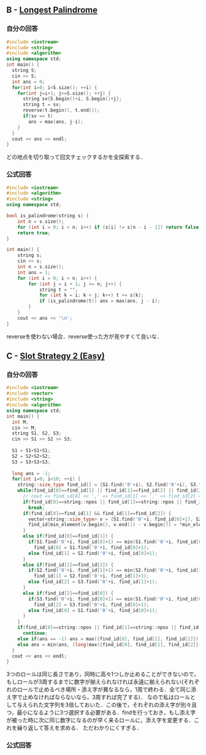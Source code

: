 ## B - [Longest Palindrome](https://atcoder.jp/contests/abc320/tasks/abc320_b)

### 自分の回答
```C++
#include <iostream>
#include <string>
#include <algorithm>
using namespace std;
int main() {
  string S;
  cin >> S;
  int ans = 0;
  for(int i=0; i<S.size(); ++i) {
    for(int j=i+1; j<=S.size(); ++j) {
      string sv{S.begin()+i, S.begin()+j};
      string t = sv;
      reverse(t.begin(), t.end());
      if(sv == t)
        ans = max(ans, j-i);
    }
  }
  cout << ans << endl;
}
```
どの地点を切り取って回文チェックするかを全探索する．

### 公式回答
```C++
#include <iostream>
#include <algorithm>
#include <string>
using namespace std;

bool is_palindrome(string s) {
	int n = s.size();
	for (int i = 0; i < n; i++) if (s[i] != s[n - i - 1]) return false;
	return true;
}

int main() {
	string s;
	cin >> s;
	int n = s.size();
	int ans = 1;
	for (int i = 0; i < n; i++) {
		for (int j = i + 1; j <= n; j++) {
			string t = "";
			for (int k = i; k < j; k++) t += s[k];
			if (is_palindrome(t)) ans = max(ans, j - i);
		}
	}
	cout << ans << '\n';
}
```
reverseを使わない場合．reverse使った方が見やすくて良いな．

## C - [Slot Strategy 2 (Easy)](https://atcoder.jp/contests/abc320/tasks/abc320_c)

### 自分の回答
```C++
#include <iostream>
#include <vector>
#include <string>
#include <algorithm>
using namespace std;
int main() {
  int M;
  cin >> M;
  string S1, S2, S3;
  cin >> S1 >> S2 >> S3;
  
  S1 = S1+S1+S1;
  S2 = S2+S2+S2;
  S3 = S3+S3+S3;
  
  long ans = -1;
  for(int i=0; i<10; ++i) {
    string::size_type find_id[] = {S1.find('0'+i), S2.find('0'+i), S3.find('0'+i)};
    while(find_id[0]==find_id[1] || find_id[1]==find_id[2] || find_id[2]==find_id[0]) {
      // cout << find_id[0] << ',' << find_id[1] << ',' << find_id[2] << endl;
      if(find_id[0]==string::npos || find_id[1]==string::npos || find_id[2]==string::npos) // このiではスロット合わせられない
        break;
      if(find_id[0]==find_id[1] && find_id[1]==find_id[2]) {
        vector<string::size_type> v = {S1.find('0'+i, find_id[0]+1), S2.find('0'+i, find_id[0]+1), S3.find('0'+i, find_id[0]+1)}; // 誰か近い人に譲歩してもらう
        find_id[min_element(v.begin(), v.end()) - v.begin()] = *min_element(v.begin(), v.end());
      }
      else if(find_id[0]==find_id[1]) {
        if(S1.find('0'+i, find_id[0]+1) == min(S1.find('0'+i, find_id[0]+1),S2.find('0'+i, find_id[0]+1)))
          find_id[0] = S1.find('0'+i, find_id[0]+1);
        else find_id[1] = S2.find('0'+i, find_id[0]+1);
      }
      else if(find_id[1]==find_id[2]) {
        if(S2.find('0'+i, find_id[1]+1) == min(S2.find('0'+i, find_id[1]+1),S3.find('0'+i, find_id[2]+1)))
          find_id[1] = S2.find('0'+i, find_id[1]+1);
        else find_id[2] = S3.find('0'+i, find_id[1]+1);
      }
      else if(find_id[2]==find_id[0]) {
        if(S3.find('0'+i, find_id[0]+1) == min(S1.find('0'+i, find_id[0]+1),S3.find('0'+i, find_id[0]+1)))
          find_id[2] = S3.find('0'+i, find_id[0]+1);
        else find_id[0] = S1.find('0'+i, find_id[0]+1);
      }
    }
    if(find_id[0]==string::npos || find_id[1]==string::npos || find_id[2]==string::npos) // このiではスロット合わせられない
      continue;
    else if(ans == -1) ans = max({find_id[0], find_id[1], find_id[2]});
    else ans = min(ans, (long)max({find_id[0], find_id[1], find_id[2]}));
  }
  cout << ans << endl;
}
```
3つのロールは同じ長さであり，同時に高々1つしか止めることができないので，もしロールが3周するまでに数字が揃えられなければ永遠に揃えられない(それぞれのロールで止めるべき場所・添え字が異なるなら，1周で終わる．全て同じ添え字で止めなければならないなら，3周すれば完了する)．
なので私はロールとして与えられた文字列を3倍しておいた．この後で，それぞれの添え字が別々且つ，最小になるように3つ選択する必要がある．findを行っておき，もし添え字が被った時に次に同じ数字になるのが早く来るロールに，添え字を変更する．これを繰り返して答えを求める．
ただわかりにくすぎる．

### 公式回答

